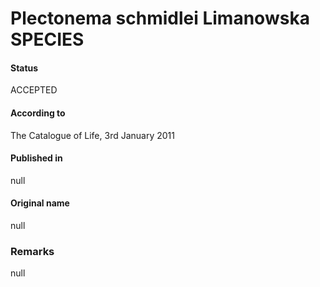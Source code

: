 Plectonema schmidlei Limanowska SPECIES
=======

#### Status
ACCEPTED

#### According to
The Catalogue of Life, 3rd January 2011

#### Published in
null

#### Original name
null

### Remarks
null